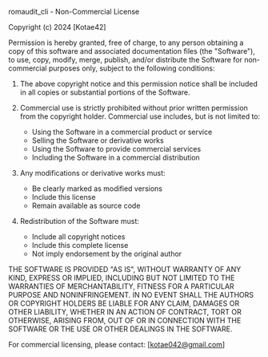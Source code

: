 romaudit_cli - Non-Commercial License

Copyright (c) 2024 [Kotae42]

Permission is hereby granted, free of charge, to any person obtaining a copy
of this software and associated documentation files (the "Software"), to use,
copy, modify, merge, publish, and/or distribute the Software for non-commercial
purposes only, subject to the following conditions:

1. The above copyright notice and this permission notice shall be included in
   all copies or substantial portions of the Software.

2. Commercial use is strictly prohibited without prior written permission from
   the copyright holder. Commercial use includes, but is not limited to:
   - Using the Software in a commercial product or service
   - Selling the Software or derivative works
   - Using the Software to provide commercial services
   - Including the Software in a commercial distribution

3. Any modifications or derivative works must:
   - Be clearly marked as modified versions
   - Include this license
   - Remain available as source code

4. Redistribution of the Software must:
   - Include all copyright notices
   - Include this complete license
   - Not imply endorsement by the original author

THE SOFTWARE IS PROVIDED "AS IS", WITHOUT WARRANTY OF ANY KIND, EXPRESS OR
IMPLIED, INCLUDING BUT NOT LIMITED TO THE WARRANTIES OF MERCHANTABILITY,
FITNESS FOR A PARTICULAR PURPOSE AND NONINFRINGEMENT. IN NO EVENT SHALL THE
AUTHORS OR COPYRIGHT HOLDERS BE LIABLE FOR ANY CLAIM, DAMAGES OR OTHER
LIABILITY, WHETHER IN AN ACTION OF CONTRACT, TORT OR OTHERWISE, ARISING FROM,
OUT OF OR IN CONNECTION WITH THE SOFTWARE OR THE USE OR OTHER DEALINGS IN THE
SOFTWARE.

For commercial licensing, please contact: [kotae042@gmail.com]